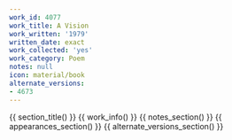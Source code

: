 ```yaml
---
work_id: 4077
work_title: A Vision
work_written: '1979'
written_date: exact
work_collected: 'yes'
work_category: Poem
notes: null
icon: material/book
alternate_versions:
- 4673
---
```


{{ section_title() }}
{{ work_info() }}
{{ notes_section() }}
{{ appearances_section() }}
{{ alternate_versions_section() }}